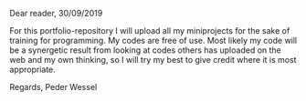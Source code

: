 Dear reader,                                                                                    30/09/2019

For this portfolio-repository I will upload all my miniprojects for the sake of training for programming. My codes are free of use. Most likely my code will be a synergetic result from looking at codes others has uploaded on the web and my own thinking, so I will try my best to give credit where it is most appropriate. 

Regards,
Peder Wessel
